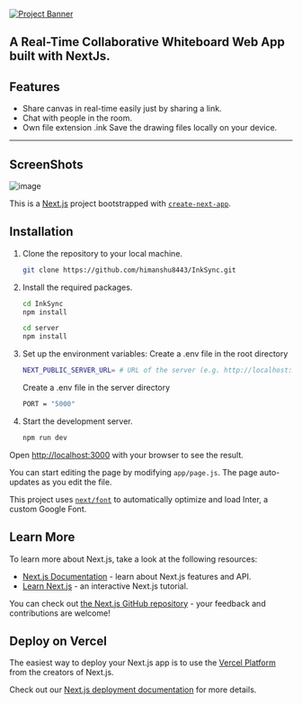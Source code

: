    [![Project Banner](https://github.com/himanshu8443/InkSync/assets/99420590/0e79c4b5-a834-4235-a741-67ca97e02abd)](http://inksync.cloud/)

   
A Real-Time Collaborative Whiteboard Web App built with NextJs.
---
## Features
* Share canvas in real-time easily just by sharing a link.
* Chat with people in the room.
* Own file extension .ink Save the drawing files locally on your device.

---
## ScreenShots
![image](https://github.com/himanshu8443/InkSync/assets/99420590/9e3e6c80-f31c-4c2f-a6f5-81f0ca06b69b)


This is a [Next.js](https://nextjs.org/) project bootstrapped with [`create-next-app`](https://github.com/vercel/next.js/tree/canary/packages/create-next-app).

## Installation

1. Clone the repository to your local machine.
    ```sh
    git clone https://github.com/himanshu8443/InkSync.git
    ```
    
2. Install the required packages.
    ```sh
    cd InkSync
    npm install
    
    cd server
    npm install
    ```
    
3. Set up the environment variables:
   Create a .env file in the root directory
   ```sh
   NEXT_PUBLIC_SERVER_URL= # URL of the server (e.g. http://localhost:3000 in development mode)
   ```
   Create a .env file in the server directory
   ```sh
   PORT = "5000"
   ```
   

5. Start the development server.
    ```sh
    npm run dev
    ```


Open [http://localhost:3000](http://localhost:3000) with your browser to see the result.

You can start editing the page by modifying `app/page.js`. The page auto-updates as you edit the file.

This project uses [`next/font`](https://nextjs.org/docs/basic-features/font-optimization) to automatically optimize and load Inter, a custom Google Font.

## Learn More

To learn more about Next.js, take a look at the following resources:

- [Next.js Documentation](https://nextjs.org/docs) - learn about Next.js features and API.
- [Learn Next.js](https://nextjs.org/learn) - an interactive Next.js tutorial.

You can check out [the Next.js GitHub repository](https://github.com/vercel/next.js/) - your feedback and contributions are welcome!

## Deploy on Vercel

The easiest way to deploy your Next.js app is to use the [Vercel Platform](https://vercel.com/new?utm_medium=default-template&filter=next.js&utm_source=create-next-app&utm_campaign=create-next-app-readme) from the creators of Next.js.

Check out our [Next.js deployment documentation](https://nextjs.org/docs/deployment) for more details.
